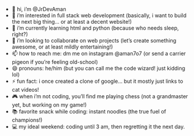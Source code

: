 - 👋 hi, i’m @JrDevAman
- 👀 i’m interested in full stack web development (basically, i want to build the next big thing... or at least a decent website!)
- 🌱 i’m currently learning html and python (because who needs sleep, right?)
- 💞️ i’m looking to collaborate on web projects (let’s create something awesome, or at least mildly entertaining!)
- 📫 how to reach me: dm me on instagram @aman7o7 (or send a carrier pigeon if you’re feeling old-school) 
- 😄 pronouns: he/him (but you can call me the code wizard! just kidding lol)
- ⚡ fun fact: i once created a clone of google... but it mostly just links to cat videos!
- 🎮 when i’m not coding, you’ll find me playing chess (not a grandmaster yet, but working on my game!)
- 📚 favorite snack while coding: instant noodles (the true fuel of champions!)
- 💻 my ideal weekend: coding until 3 am, then regretting it the next day.
